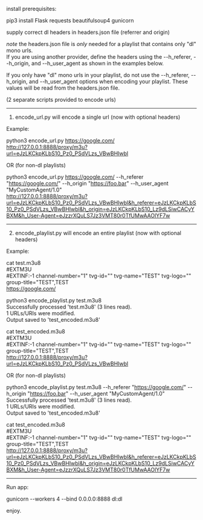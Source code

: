 install prerequisites:  

pip3 install Flask requests beautifulsoup4 gunicorn

supply correct dl headers in headers.json file (referrer and origin)

*note* the headers.json file is *only* needed for a playlist that contains only "dl" mono urls.  
If you are using another provider, define the headers using the --h_referer, --h_origin, and --h_user_agent as shown in the examples below.  

If you only have "dl" mono urls in your playlist, do not use the --h_referer, --h_origin, and --h_user_agent options when encoding your playlist. These values will be read from the headers.json file.

(2 separate scripts provided to encode urls)  

-----------------------------------------------------------------------------------------------------------------------------------------------  

1. encode_url.py will encode a single url (now with optional headers)

Example:

python3 encode_url.py https://google.com/  
http://127.0.0.1:8888/proxy/m3u?url=eJzLKCkpKLbS10_Pz0_PSdVLzs_VBwBHIwbl

OR (for non-dl playlists)  

python3 encode_url.py https://google.com/ --h_referer "https://google.com/" --h_origin "https://foo.bar" --h_user_agent "MyCustomAgent/1.0"  
http://127.0.0.1:8888/proxy/m3u?url=eJzLKCkpKLbS10_Pz0_PSdVLzs_VBwBHIwbl&h_referer=eJzLKCkpKLbS10_Pz0_PSdVLzs_VBwBHIwbl&h_origin=eJzLKCkpKLbS10_Lz9dLSiwCACyYBXM&h_User-Agent=eJzzrXQuLS7Jz3VMT80r0TfUMwAAOlYF7w  

-----------------------------------------------------------------------------------------------------------------------------------------------  

2. encode_playlist.py will encode an entire playlist (now with optional headers)  

Example:  

cat test.m3u8  
#EXTM3U  
#EXTINF:-1 channel-number="1" tvg-id="" tvg-name="TEST" tvg-logo="" group-title="TEST",TEST  
https://google.com/

python3 encode_playlist.py test.m3u8  
Successfully processed 'test.m3u8' (3 lines read).  
1 URLs/URIs were modified.  
Output saved to 'test_encoded.m3u8'  

cat test_encoded.m3u8  
#EXTM3U  
#EXTINF:-1 channel-number="1" tvg-id="" tvg-name="TEST" tvg-logo="" group-title="TEST",TEST  
http://127.0.0.1:8888/proxy/m3u?url=eJzLKCkpKLbS10_Pz0_PSdVLzs_VBwBHIwbl  

OR (for non-dl playlists)  

python3 encode_playlist.py test.m3u8 --h_referer "https://google.com/" --h_origin "https://foo.bar" --h_user_agent "MyCustomAgent/1.0"  
Successfully processed 'test.m3u8' (3 lines read).  
1 URLs/URIs were modified.  
Output saved to 'test_encoded.m3u8'  

cat test_encoded.m3u8  
#EXTM3U  
#EXTINF:-1 channel-number="1" tvg-id="" tvg-name="TEST" tvg-logo="" group-title="TEST",TEST  
http://127.0.0.1:8888/proxy/m3u?url=eJzLKCkpKLbS10_Pz0_PSdVLzs_VBwBHIwbl&h_referer=eJzLKCkpKLbS10_Pz0_PSdVLzs_VBwBHIwbl&h_origin=eJzLKCkpKLbS10_Lz9dLSiwCACyYBXM&h_User-Agent=eJzzrXQuLS7Jz3VMT80r0TfUMwAAOlYF7w  

-----------------------------------------------------------------------------------------------------------------------------------------------  

Run app:

gunicorn --workers 4 --bind 0.0.0.0:8888 dl:dl

enjoy.
